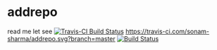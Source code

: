 # addrepo
read me let see
[![Travis-CI Build Status](https://travis-ci.org/sonam-sharma/addrepo.svg?branch=master)](https://travis-ci.org/sonam-sharma/addrepo)
https://travis-ci.com/sonam-sharma/addrepo.svg?branch=master
[![Build Status](https://travis-ci.com/sonam-sharma/addrepo.svg?branch=master)](https://travis-ci.com/sonam-sharma/addrepo)
